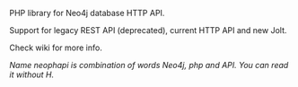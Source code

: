 PHP library for Neo4j database HTTP API.

Support for legacy REST API (deprecated), current HTTP API and new Jolt.

Check wiki for more info.

_Name neophapi is combination of words Neo4j, php and API. You can read it without H._

